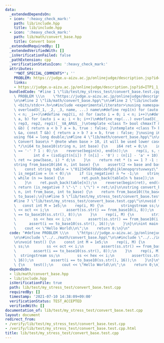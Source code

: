 ```yaml
---
data:
  _extendedDependsOn:
  - icon: ':heavy_check_mark:'
    path: lib/include.hpp
    title: lib/include.hpp
  - icon: ':heavy_check_mark:'
    path: lib/math/convert_base.hpp
    title: Convert base
  _extendedRequiredBy: []
  _extendedVerifiedWith: []
  _isVerificationFailed: false
  _pathExtension: cpp
  _verificationStatusIcon: ':heavy_check_mark:'
  attributes:
    '*NOT_SPECIAL_COMMENTS*': ''
    PROBLEM: https://judge.u-aizu.ac.jp/onlinejudge/description.jsp?id=ITP1_1_A
    links:
    - https://judge.u-aizu.ac.jp/onlinejudge/description.jsp?id=ITP1_1_A
  bundledCode: "#line 1 \"lib/test/my_stress_test/convert_base.test.cpp\"\n#define\
    \ PROBLEM \\\n    \"https://judge.u-aizu.ac.jp/onlinejudge/description.jsp?id=ITP1_1_A\"\
    \n\n#line 2 \"lib/math/convert_base.hpp\"\n\n#line 2 \"lib/include.hpp\"\n#include\
    \ <bits/stdc++.h>\n#include <experimental/iterator>\nusing namespace std;\n#define\
    \ overload3(_1, _2, _3, name, ...) name\n#define rep1(n) for (auto _i = 0; _i\
    \ < n; _i++)\n#define rep2(i, n) for (auto i = 0; i < n; i++)\n#define rep3(i,\
    \ a, b) for (auto i = a; i < b; i++)\n#define rep(...) overload3(__VA_ARGS__,\
    \ rep3, rep2, rep1)(__VA_ARGS__)\ntemplate <class T> bool chmax(T &a, const T\
    \ &b) { return a < b ? a = b, true : false; }\ntemplate <class T> bool chmin(T\
    \ &a, const T &b) { return a > b ? a = b, true : false; }\nusing i64 = long long;\n\
    using f64 = long double;\n#line 4 \"lib/math/convert_base.hpp\"\n\n/**\n * @brief\
    \ Convert base\n * @note when base > 10, it will be used lower case letters\n\
    \ */\ni64 to_base10(string n, int base) {\n    i64 ret = 0;\n    int s = (n[0]\
    \ == '-' ? 1 : 0);\n    reverse(begin(n), end(n));\n    rep(i, s, size(n)) {\n\
    \        int d = (isdigit(n[i]) ? (n[i] - '0') : (n[i] - 'a' + 10));\n       \
    \ ret += pow(base, i) * d;\n    }\n    return ret * (s == 1 ? -1 : 1);\n}\n\n\
    string from_base10(i64 n, int base) {\n    assert(2 <= base and base <= 36);\n\
    \    const string table = \"0123456789abcdefghijklmnopqrstuvwxyz\";\n    bool\
    \ is_negative = (n < 0);\n    if (is_negative) n *= -1;\n    string ret;\n   \
    \ while (n >= base) {\n        ret.push_back(table[n % base]);\n        n /= base;\n\
    \    }\n    ret.push_back(table[n]);\n    reverse(begin(ret), end(ret));\n   \
    \ return (is_negative ? \"-\" : \"\") + ret;\n}\n\nstring convert_base(string\
    \ n, int from_base, int to_base) {\n    return from_base10((to_base10(n, from_base)),\
    \ to_base);\n}\n#line 5 \"lib/test/my_stress_test/convert_base.test.cpp\"\n\n\
    #line 7 \"lib/test/my_stress_test/convert_base.test.cpp\"\n\nvoid test() {\n \
    \   const int M = 1e5;\n    rep(i, M) {\n        stringstream ss;\n        ss\
    \ << oct << i;\n        assert(ss.str() == from_base10(i, 8));\n        assert(i\
    \ == to_base10(ss.str(), 8));\n    }\n    rep(i, M) {\n        stringstream ss;\n\
    \        ss << hex << i;\n        assert(ss.str() == from_base10(i, 16));\n  \
    \      assert(i == to_base10(ss.str(), 16));\n    }\n}\n\nint main() {\n    test();\n\
    \    cout << \"Hello World\\n\";\n    return 0;\n}\n"
  code: "#define PROBLEM \\\n    \"https://judge.u-aizu.ac.jp/onlinejudge/description.jsp?id=ITP1_1_A\"\
    \n\n#include \"../../math/convert_base.hpp\"\n\n#include \"../../include.hpp\"\
    \n\nvoid test() {\n    const int M = 1e5;\n    rep(i, M) {\n        stringstream\
    \ ss;\n        ss << oct << i;\n        assert(ss.str() == from_base10(i, 8));\n\
    \        assert(i == to_base10(ss.str(), 8));\n    }\n    rep(i, M) {\n      \
    \  stringstream ss;\n        ss << hex << i;\n        assert(ss.str() == from_base10(i,\
    \ 16));\n        assert(i == to_base10(ss.str(), 16));\n    }\n}\n\nint main()\
    \ {\n    test();\n    cout << \"Hello World\\n\";\n    return 0;\n}\n"
  dependsOn:
  - lib/math/convert_base.hpp
  - lib/include.hpp
  isVerificationFile: true
  path: lib/test/my_stress_test/convert_base.test.cpp
  requiredBy: []
  timestamp: '2021-07-10 14:38:09+09:00'
  verificationStatus: TEST_ACCEPTED
  verifiedWith: []
documentation_of: lib/test/my_stress_test/convert_base.test.cpp
layout: document
redirect_from:
- /verify/lib/test/my_stress_test/convert_base.test.cpp
- /verify/lib/test/my_stress_test/convert_base.test.cpp.html
title: lib/test/my_stress_test/convert_base.test.cpp
---
```

